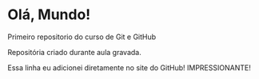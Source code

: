 # Olá, Mundo!
 Primeiro repositorio do curso de Git e GitHub

Repositória criado durante aula gravada.

Essa linha eu adicionei diretamente no site do GitHub! IMPRESSIONANTE!
